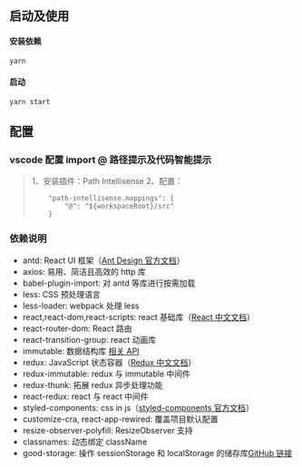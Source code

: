 ## 启动及使用

#### 安装依赖

`yarn`

#### 启动

`yarn start`

## 配置

### vscode 配置 import @ 路径提示及代码智能提示

> 1、安装插件：Path Intellisense
> 2、配置：
>
> ```
>     "path-intellisense.mappings": {
>         "@": "${workspaceRoot}/src"
>     }
> ```

### 依赖说明

- antd: React UI 框架（[Ant Design 官方文档](https://ant-design.gitee.io/index-cn)）
- axios: 易用、简洁且高效的 http 库
- babel-plugin-import: 对 antd 等库进行按需加载
- less: CSS 预处理语言
- less-loader: webpack 处理 less
- react,react-dom,react-scripts: react 基础库（[React 中文文档](https://zh-hans.reactjs.org/)）
- react-router-dom: React 路由
- react-transition-group: react 动画库
- immutable: 数据结构库 [相关 API](https://juejin.im/post/6844903587458334733)
- redux: JavaScript 状态容器（[Redux 中文文档](https://www.redux.org.cn/)）
- redux-immutable: redux 与 immutable 中间件
- redux-thunk: 拓展 redux 异步处理功能
- react-redux: react 与 react 中间件
- styled-components: css in js（[styled-components 官方文档](https://styled-components.com/docs)）
- customize-cra, react-app-rewired: 覆盖项目默认配置
- resize-observer-polyfill: ResizeObserver 支持
- classnames: 动态绑定 className
- good-storage: 操作 sessionStorage 和 localStorage 的储存库[GitHub 链接](https://github.com/ustbhuangyi/storage#readme)
